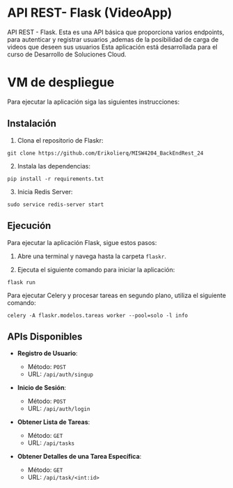 # API REST- Flask (VideoApp)
API REST - Flask. Esta es una API básica que proporciona varios endpoints, para autenticar y registrar usuarios ,ademas de la posibilidad de carga de videos que deseen sus usuarios Esta aplicación está desarrollada para el curso de Desarrollo de Soluciones Cloud. 

# VM de despliegue 

Para ejecutar la aplicación siga las siguientes instrucciones: 

## Instalación

1. Clona el repositorio de Flaskr:

```
git clone https://github.com/Erikolierq/MISW4204_BackEndRest_24
```

2. Instala las dependencias:

```
pip install -r requirements.txt
```

3. Inicia Redis Server:

```
sudo service redis-server start
```

## Ejecución

Para ejecutar la aplicación Flask, sigue estos pasos:

1. Abre una terminal y navega hasta la carpeta `flaskr`.

2. Ejecuta el siguiente comando para iniciar la aplicación:

```
flask run
```

Para ejecutar Celery y procesar tareas en segundo plano, utiliza el siguiente comando:

```
celery -A flaskr.modelos.tareas worker --pool=solo -l info
```

## APIs Disponibles

- **Registro de Usuario**: 
  - Método: `POST`
  - URL: `/api/auth/singup`

- **Inicio de Sesión**: 
  - Método: `POST`
  - URL: `/api/auth/login`

- **Obtener Lista de Tareas**: 
  - Método: `GET`
  - URL: `/api/tasks`

- **Obtener Detalles de una Tarea Específica**: 
  - Método: `GET`
  - URL: `/api/task/<int:id>`
